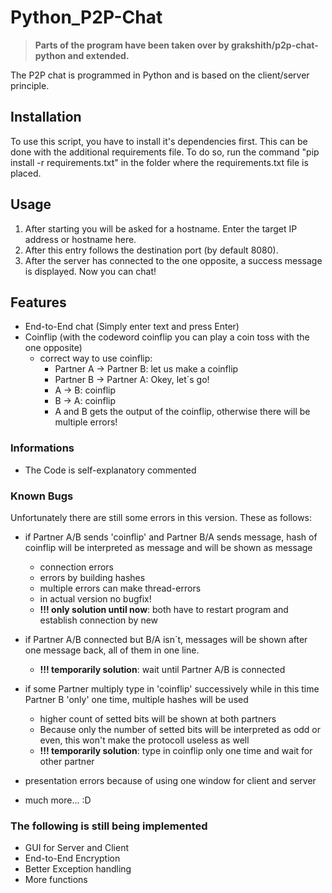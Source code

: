# Python_P2P-Chat

>**Parts of the program have been taken over by grakshith/p2p-chat-python and extended.**

The P2P chat is programmed in Python and is based on the client/server principle.

## Installation
To use this script, you have to install it's dependencies first. This can be done with the additional requirements file.
To do so, run the command "pip install -r requirements.txt" in the folder where the requirements.txt file is placed.

## Usage
1. After starting you will be asked for a hostname. Enter the target IP address or hostname here. 
2. After this entry follows the destination port (by default 8080).
3. After the server has connected to the one opposite, a success message is displayed. Now you can chat!

## Features
* End-to-End chat (Simply enter text and press Enter)
* Coinflip (with the codeword coinflip you can play a coin toss with the one opposite)
  * correct way to use coinflip:
    * Partner A -> Partner B: let us make a coinflip 
    * Partner B -> Partner A: Okey, let´s go!
    * A -> B: coinflip
    * B -> A: coinflip
    * A and B gets the output of the coinflip, otherwise there will be multiple errors!
  
### Informations
* The Code is self-explanatory commented

### Known Bugs
Unfortunately there are still some errors in this version. These as follows:

* if Partner A/B sends 'coinflip' and Partner B/A sends message, hash of coinflip will be interpreted as message and will be shown as message
  * connection errors
  * errors by building hashes
  * multiple errors can make thread-errors
  * in actual version no bugfix!
  * **!!! only solution until now**: both have to restart program and establish connection by new

* if Partner A/B connected but B/A isn´t, messages will be shown after one message back, all of them in one line.
  * **!!! temporarily solution**: wait until Partner A/B is connected

* if some Partner multiply type in 'coinflip' successively while in this time Partner B 'only' one time, multiple hashes will be used 
	* higher count of setted bits will be shown at both partners
	* Because only the number of setted bits will be interpreted as odd or even, this won't make the protocoll useless as well
	* **!!! temporarily solution**: type in coinflip only one time and wait for other partner 

* presentation errors because of using one window for client and server
* much more... :D

### The following is still being implemented
* GUI for Server and Client
* End-to-End Encryption
* Better Exception handling
* More functions
